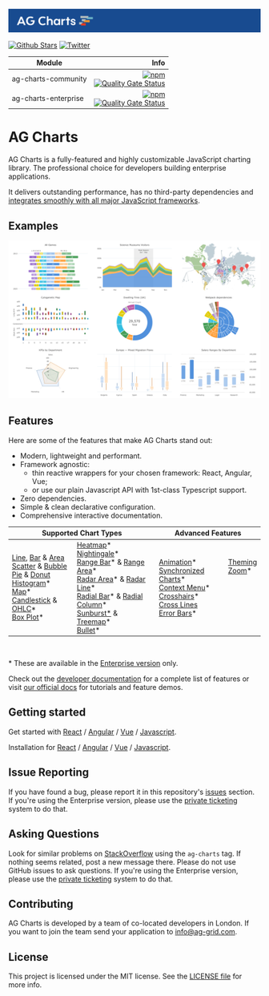 <picture><source media="(prefers-color-scheme: dark)" srcset="./.github/banner-dark.png"><source media="(prefers-color-scheme: light)" srcset="./.github/banner-light.png"><img alt="AG Charts canvas-based charting trusted by the community, built for enterprise." src="./.github/banner-light.png"></picture>

[![Github Stars](https://img.shields.io/github/stars/ag-grid/ag-charts?style=social)](https://github.com/ag-grid/ag-charts) [![Twitter](https://img.shields.io/twitter/follow/ag_grid?style=social)](https://twitter.com/ag_grid)

| Module               |                                                                                                                                                                                                                                                                                                        Info |
| -------------------- | ----------------------------------------------------------------------------------------------------------------------------------------------------------------------------------------------------------------------------------------------------------------------------------------------------------: |
| ag-charts-community  | [![npm](https://img.shields.io/npm/dm/ag-charts-community)](https://www.npmjs.com/package/ag-charts-community) <br> [![Quality Gate Status](https://sonarcloud.io/api/project_badges/measure?project=ag-charts-community&metric=alert_status)](https://sonarcloud.io/dashboard?id=ag-charts-community) <br> |
| ag-charts-enterprise |    [![npm](https://img.shields.io/npm/dm/ag-charts-enterprise)](https://www.npmjs.com/package/ag-charts-enterprise) <br> [![Quality Gate Status](https://sonarcloud.io/api/project_badges/measure?project=ag-charts-community&metric=alert_status)](https://sonarcloud.io/dashboard?id=ag-charts-community) |

<!-- package stats -->

# AG Charts

AG Charts is a fully-featured and highly customizable JavaScript charting library. The professional choice for developers building enterprise applications.

It delivers outstanding performance, has no third-party dependencies and [integrates smoothly with all major JavaScript frameworks](https://charts.ag-grid.com/javascript/quick-start?utm_source=ag-grid-readme&utm_medium=repository&utm_campaign=github).

## Examples

<a href="https://charts.ag-grid.com/gallery/?utm_source=ag-grid-readme&utm_medium=repository&utm_campaign=github"><picture><source media="(prefers-color-scheme: dark)" srcset="./.github/example-1-dark.png"><source media="(prefers-color-scheme: light)" srcset="./.github/example-1-light.png"><img alt="Images from our gallery" src="./.github/example-1-light.png"></picture></a>

## Features

Here are some of the features that make AG Charts stand out:

-   Modern, lightweight and performant.
-   Framework agnostic:
    -   thin reactive wrappers for your chosen framework: React, Angular, Vue;
    -   or use our plain Javascript API with 1st-class Typescript support.
-   Zero dependencies.
-   Simple & clean declarative configuration.
-   Comprehensive interactive documentation.

<table>
    <thead>
        <th colspan="2">
            Supported Chart Types
        </th>
        <th colspan="2">
            Advanced Features
        </th>
    </thead>
    <tbody>
        <tr>
            <td>
                <a href="https://charts.ag-grid.com/javascript/line-series/?utm_source=ag-charts-readme&utm_medium=repository&utm_campaign=github">Line</a>, <a href="https://charts.ag-grid.com/javascript/bar-series/?utm_source=ag-charts-readme&utm_medium=repository&utm_campaign=github">Bar</a> & <a href="https://charts.ag-grid.com/javascript/area-series/?utm_source=ag-charts-readme&utm_medium=repository&utm_campaign=github">Area</a><br/>
                <a href="https://charts.ag-grid.com/javascript/scatter-series/?utm_source=ag-charts-readme&utm_medium=repository&utm_campaign=github">Scatter</a> & <a href="https://charts.ag-grid.com/javascript/bubble-series/?utm_source=ag-charts-readme&utm_medium=repository&utm_campaign=github">Bubble</a><br/>
                <a href="https://charts.ag-grid.com/javascript/pie-series/?utm_source=ag-charts-readme&utm_medium=repository&utm_campaign=github">Pie</a> & <a href="https://charts.ag-grid.com/javascript/donut-series/?utm_source=ag-charts-readme&utm_medium=repository&utm_campaign=github">Donut</a><br/>
                <a href="https://charts.ag-grid.com/javascript/histogram-series/?utm_source=ag-charts-readme&utm_medium=repository&utm_campaign=github">Histogram</a>*<br/>
                <a href="https://charts.ag-grid.com/javascript/maps/?utm_source=ag-charts-readme&utm_medium=repository&utm_campaign=github">Map</a>*<br/>
                <a href="https://charts.ag-grid.com/javascript/candlestick-series/?utm_source=ag-charts-readme&utm_medium=repository&utm_campaign=github">Candlestick</a> & <a href="https://charts.ag-grid.com/javascript/ohlc-series/?utm_source=ag-charts-readme&utm_medium=repository&utm_campaign=github">OHLC</a>*<br/>
                <a href="https://charts.ag-grid.com/javascript/box-plot-series/?utm_source=ag-charts-readme&utm_medium=repository&utm_campaign=github">Box Plot</a>*<br/>
            </td>
            <td>
                <a href="https://charts.ag-grid.com/javascript/heatmap-series/?utm_source=ag-charts-readme&utm_medium=repository&utm_campaign=github">Heatmap</a>*<br/>
                <a href="https://charts.ag-grid.com/javascript/nightingale-series/?utm_source=ag-charts-readme&utm_medium=repository&utm_campaign=github">Nightingale</a>*<br/>
                <a href="https://charts.ag-grid.com/javascript/range-bar-series/?utm_source=ag-charts-readme&utm_medium=repository&utm_campaign=github">Range Bar</a>* & <a href="https://charts.ag-grid.com/javascript/range-area-series/?utm_source=ag-charts-readme&utm_medium=repository&utm_campaign=github">Range Area</a>*<br/>
                <a href="https://charts.ag-grid.com/javascript/radar-area-series/?utm_source=ag-charts-readme&utm_medium=repository&utm_campaign=github">Radar Area</a>* & <a href="https://charts.ag-grid.com/javascript/radar-line-series/?utm_source=ag-charts-readme&utm_medium=repository&utm_campaign=github">Radar Line</a>*<br/>
                <a href="https://charts.ag-grid.com/javascript/radial-bar-series/?utm_source=ag-charts-readme&utm_medium=repository&utm_campaign=github">Radial Bar</a>* & <a href="https://charts.ag-grid.com/javascript/radial-column-series/?utm_source=ag-charts-readme&utm_medium=repository&utm_campaign=github">Radial Column</a>*<br/>
                <a href="https://charts.ag-grid.com/javascript/sunburst-series/?utm_source=ag-charts-readme&utm_medium=repository&utm_campaign=github">Sunburst*</a> & <a href="https://charts.ag-grid.com/javascript/treemap-series/?utm_source=ag-charts-readme&utm_medium=repository&utm_campaign=github">Treemap</a>*<br/>
                <a href="https://charts.ag-grid.com/javascript/bullet-series/?utm_source=ag-charts-readme&utm_medium=repository&utm_campaign=github">Bullet</a>*<br/>
            </td>
            <td>
                <a href="https://charts.ag-grid.com/javascript/animation/?utm_source=ag-charts-readme&utm_medium=repository&utm_campaign=github">Animation</a>*<br/>
                <a href="https://charts.ag-grid.com/javascript/sync/?utm_source=ag-charts-readme&utm_medium=repository&utm_campaign=github">Synchronized Charts</a>*<br/>
                <a href="https://charts.ag-grid.com/javascript/context-menu/?utm_source=ag-charts-readme&utm_medium=repository&utm_campaign=github">Context Menu</a>*<br/>
                <a href="https://charts.ag-grid.com/javascript/axes-crosshairs/?utm_source=ag-charts-readme&utm_medium=repository&utm_campaign=github">Crosshairs</a>*<br/>
                <a href="https://charts.ag-grid.com/javascript/axes-cross-lines/?utm_source=ag-charts-readme&utm_medium=repository&utm_campaign=github">Cross Lines </a><br/>
                <a href="https://charts.ag-grid.com/javascript/error-bars/?utm_source=ag-charts-readme&utm_medium=repository&utm_campaign=github">Error Bars</a>*<br/>
            </td>
            <td>
                <a href="https://charts.ag-grid.com/javascript/themes/?utm_source=ag-charts-readme&utm_medium=repository&utm_campaign=github">Theming</a><br/>
                <a href="https://charts.ag-grid.com/javascript/zoom/?utm_source=ag-charts-readme&utm_medium=repository&utm_campaign=github">Zoom</a>*<br/>
                <br/>
                <br/>
                <br/>
                <br/>
                <br/>
            </td>
        </tr>
    </tbody>
</table>
<br/>

\* These are available in the [Enterprise version](https://charts.ag-grid.com/license-pricing/?utm_source=ag-grid-readme&utm_medium=repository&utm_campaign=github) only.

Check out the [developer documentation](https://charts.ag-grid.com/javascript/?utm_source=ag-grid-readme&utm_medium=repository&utm_campaign=github) for a complete list of features or visit [our official docs](https://charts.ag-grid.com/?utm_source=ag-grid-readme&utm_medium=repository&utm_campaign=github) for tutorials and feature demos.

## Getting started

<!-- START Getting started -->

Get started with [React](https://charts.ag-grid.com/react/quick-start/?utm_source=ag-charts-readme&utm_medium=repository&utm_campaign=github) / [Angular](https://charts.ag-grid.com/angular/quick-start/?utm_source=ag-charts-readme&utm_medium=repository&utm_campaign=github) / [Vue](https://charts.ag-grid.com/vue/quick-start/?utm_source=ag-charts-readme&utm_medium=repository&utm_campaign=github) / [Javascript](https://charts.ag-grid.com/javascript/quick-start/?utm_source=ag-charts-readme&utm_medium=repository&utm_campaign=github).

Installation for [React](https://charts.ag-grid.com/react/installation/) / [Angular](https://charts.ag-grid.com/angular/installation/) / [Vue](https://charts.ag-grid.com/vue/installation/) / [Javascript](https://charts.ag-grid.com/javascript/installation/).

<!-- END Getting started -->

## Issue Reporting

If you have found a bug, please report it in this repository's [issues](https://github.com/ag-grid/ag-charts/issues) section. If you're using the Enterprise version, please use the [private ticketing](https://ag-grid.zendesk.com/) system to do that.

## Asking Questions

Look for similar problems on [StackOverflow](https://stackoverflow.com/questions/tagged/ag-charts) using the `ag-charts` tag. If nothing seems related, post a new message there. Please do not use GitHub issues to ask questions. If you're using the Enterprise version, please use the [private ticketing](https://ag-grid.zendesk.com/) system to do that.

## Contributing

AG Charts is developed by a team of co-located developers in London. If you want to join the team send your application to info@ag-grid.com.

## License

This project is licensed under the MIT license. See the [LICENSE file](./LICENSE.txt) for more info.
